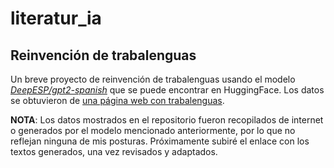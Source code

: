 # literatur_ia
## Reinvención de trabalenguas

Un breve proyecto de reinvención de trabalenguas usando el modelo [_DeepESP/gpt2-spanish_](https://huggingface.co/DeepESP/gpt2-spanish) que se puede encontrar en HuggingFace. Los datos se obtuvieron de [una página web con trabalenguas](https://arbolabc.com/trabalenguas-para-ninos/dificiles).

__NOTA__: Los datos mostrados en el repositorio fueron recopilados de internet o generados por el modelo mencionado anteriormente, por lo que no reflejan ninguna de mis posturas. Próximamente subiré el enlace con los textos generados, una vez revisados y adaptados.
